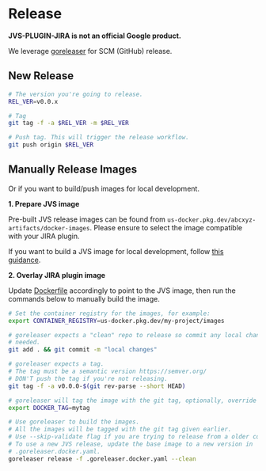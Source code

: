# Release

**JVS-PLUGIN-JIRA is not an official Google product.**

We leverage [goreleaser](https://goreleaser.com/) for SCM (GitHub) release.


## New Release

```sh
# The version you're going to release.
REL_VER=v0.0.x

# Tag
git tag -f -a $REL_VER -m $REL_VER

# Push tag. This will trigger the release workflow.
git push origin $REL_VER
```

## Manually Release Images

Or if you want to build/push images for local development.

**1.  Prepare JVS image**

Pre-built JVS release images can be found from `us-docker.pkg.dev/abcxyz-artifacts/docker-images`. Please ensure to select the
image compatible with your JIRA plugin.

If you want to build a JVS image for local development, follow [this guidance](https://github.com/abcxyz/jvs/blob/main/docs/release.md#manually-release-images).

**2.  Overlay JIRA plugin image**

Update [Dockerfile](https://github.com/abcxyz/jvs-plugin-jira/blob/main/Dockerfile)
accordingly to point to the JVS image, then run the commands below to manually
build the image.

```sh
# Set the container registry for the images, for example:
export CONTAINER_REGISTRY=us-docker.pkg.dev/my-project/images

# goreleaser expects a "clean" repo to release so commit any local changes if
# needed.
git add . && git commit -m "local changes"

# goreleaser expects a tag.
# The tag must be a semantic version https://semver.org/
# DON'T push the tag if you're not releasing.
git tag -f -a v0.0.0-$(git rev-parse --short HEAD)

# goreleaser will tag the image with the git tag, optionally, override it by:
export DOCKER_TAG=mytag

# Use goreleaser to build the images.
# All the images will be tagged with the git tag given earlier.
# Use --skip-validate flag if you are trying to release from a older commit.
# To use a new JVS release, update the base image to a new version in 
# .goreleaser.docker.yaml.
goreleaser release -f .goreleaser.docker.yaml --clean
```
